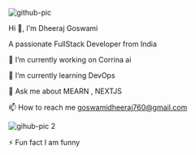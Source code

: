 ![github-pic](https://github.com/user-attachments/assets/d58df60c-b8da-4cef-8266-364c99c132e8)

Hi 👋, I'm Dheeraj Goswami

A passionate FullStack Developer from India

🔭 I’m currently working on Corrina ai

🌱 I’m currently learning DevOps

💬 Ask me about  MEARN , NEXTJS

📫 How to reach me goswamidheeraj760@gmail.com

![gihub-pic 2](https://github.com/user-attachments/assets/3e4c03f6-fe82-4068-a2cb-ae1627cd6b15)

⚡ Fun fact I am funny



